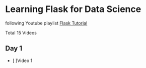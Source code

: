 # Learning Flask for Data Science

following Youtube playlist [Flask Tutorial](https://www.youtube.com/playlist?list=PL-osiE80TeTs4UjLw5MM6OjgkjFeUxCYH)

Total 15 Videos
## Day 1
- [ ]Video 1


